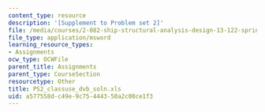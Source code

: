 ```yaml
---
content_type: resource
description: '[Supplement to Problem set 2]'
file: /media/courses/2-082-ship-structural-analysis-design-13-122-spring-2003/a577558dc49e9c75444350a2c00ce1f3_PS2_classuse_dvb_soln.xls
file_type: application/msword
learning_resource_types:
- Assignments
ocw_type: OCWFile
parent_title: Assignments
parent_type: CourseSection
resourcetype: Other
title: PS2_classuse_dvb_soln.xls
uid: a577558d-c49e-9c75-4443-50a2c00ce1f3
---
```

